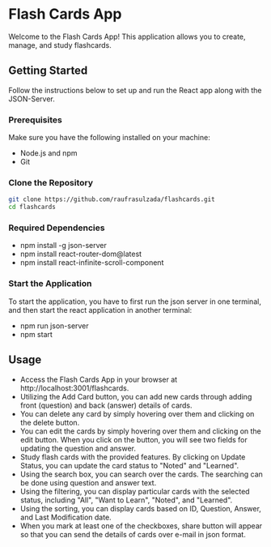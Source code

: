 # Flash Cards App

Welcome to the Flash Cards App! This application allows you to create, manage, and study flashcards.

## Getting Started

Follow the instructions below to set up and run the React app along with the JSON-Server.

### Prerequisites

Make sure you have the following installed on your machine:

- Node.js and npm
- Git

### Clone the Repository

```bash
git clone https://github.com/raufrasulzada/flashcards.git
cd flashcards
```

### Required Dependencies

- npm install -g json-server
- npm install react-router-dom@latest
- npm install react-infinite-scroll-component

### Start the Application

To start the application, you have to first run the json server in one terminal, and then start the react application in another terminal:

- npm run json-server
- npm start

## Usage

- Access the Flash Cards App in your browser at http://localhost:3001/flashcards.
- Utilizing the Add Card button, you can add new cards through adding front (question) and back (answer) details of cards.
- You can delete any card by simply hovering over them and clicking on the delete button.
- You can edit the cards by simply hovering over them and clicking on the edit button. When you click on the button, you will see two fields for updating the question and answer.
- Study flash cards with the provided features. By clicking on Update Status, you can update the card status to "Noted" and "Learned".
- Using the search box, you can search over the cards. The searching can be done using question and answer text.
- Using the filtering, you can display particular cards with the selected status, including "All", "Want to Learn", "Noted", and "Learned".
- Using the sorting, you can display cards based on ID, Question, Answer, and Last Modification date.
- When you mark at least one of the checkboxes, share button will appear so that you can send the details of cards over e-mail in json format.
